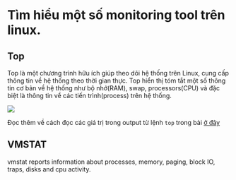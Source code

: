 # Tìm hiểu một số monitoring tool trên linux.


## Top

Top là một chương trình hữu ích giúp theo dõi hệ thống trên Linux, cung cấp thông tin về hệ thống theo thời gian thực. Top hiển thị tóm tắt một số thông tin cơ bản về hệ thống như bộ nhớ(RAM), swap, processors(CPU) và đặc biệt là thông tin về các tiến trình(process) trên hệ thống.

![](https://i.imgur.com/Qs2JWAX.png)

Đọc thêm về cách đọc các giá trị trong output từ lệnh `top` trong bài [ở đây](https://github.com/lamth/Report-MDT/blob/16de2fed39cd18dcf6e5b11571e6494b16436dcf/Linux-Basic/docs/10.System-Info.md) 



## VMSTAT
vmstat reports information about processes, memory, paging, block IO, traps, disks and cpu activity.